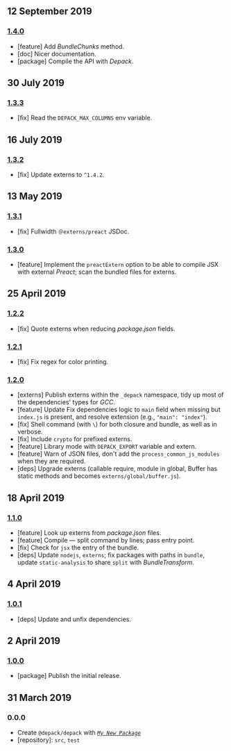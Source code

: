 ## 12 September 2019

### [1.4.0](https://github.com/dpck/src/compare/v1.3.3...v1.4.0)

- [feature] Add _BundleChunks_ method.
- [doc] Nicer documentation.
- [package] Compile the API with _Depack_.

## 30 July 2019

### [1.3.3](https://github.com/dpck/src/compare/v1.3.2...v1.3.3)

- [fix] Read the `DEPACK_MAX_COLUMNS` env variable.

## 16 July 2019

### [1.3.2](https://github.com/dpck/src/compare/v1.3.1...v1.3.2)

- [fix] Update externs to `^1.4.2`.

## 13 May 2019

### [1.3.1](https://github.com/dpck/src/compare/v1.3.0...v1.3.1)

- [fix] Fullwidth `＠externs/preact` JSDoc.

### [1.3.0](https://github.com/dpck/src/compare/v1.2.2...v1.3.0)

- [feature] Implement the `preactExtern` option to be able to compile JSX with external _Preact_; scan the bundled files for externs.

## 25 April 2019

### [1.2.2](https://github.com/dpck/src/compare/v1.2.1...v1.2.2)

- [fix] Quote externs when reducing _package.json_ fields.

### [1.2.1](https://github.com/dpck/src/compare/v1.2.0...v1.2.1)

- [fix] Fix regex for color printing.

### [1.2.0](https://github.com/dpck/src/compare/v1.1.0...v1.2.0)

- [externs] Publish externs within the `_depack` namespace, tidy up most of the dependencies' types for _GCC_.
- [feature] Update Fix dependencies logic to `main` field when missing but `index.js` is present, and resolve extension (e.g., `"main": "index"`).
- [fix] Shell command (with `\`) for both closure and bundle, as well as in verbose.
- [fix] Include `crypto` for prefixed externs.
- [feature] Library mode with `DEPACK_EXPORT` variable and extern.
- [feature] Warn of JSON files, don't add the `process_common_js_modules` when they are required.
- [deps] Upgrade externs (callable require, module in global, Buffer has static methods and becomes `externs/global/buffer.js`).

## 18 April 2019

### [1.1.0](https://github.com/dpck/src/compare/v1.0.1...v1.1.0)

- [feature] Look up externs from _package.json_ files.
- [feature] Compile &mdash; split command by lines; pass entry point.
- [fix] Check for `jsx` the entry of the bundle.
- [deps] Update `nodejs`, `externs`; fix packages with paths in `bundle`, update `static-analysis` to share `split` with _BundleTransform_.

## 4 April 2019

### [1.0.1](https://github.com/dpck/src/compare/v1.0.0...v1.0.1)

- [deps] Update and unfix dependencies.

## 2 April 2019

### [1.0.0](https://github.com/dpck/src/compare/v0.0.0-pre...v1.0.0)

- [package] Publish the initial release.

## 31 March 2019

### 0.0.0

- Create `@depack/depack` with _[`My New Package`](https://mnpjs.org)_
- [repository]: `src`, `test`